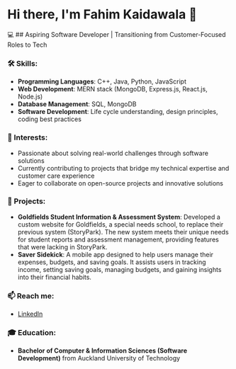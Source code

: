 # Hi there, I'm Fahim Kaidawala 👋

💻 ## Aspiring Software Developer | Transitioning from Customer-Focused Roles to Tech

### 🛠️ Skills:
- **Programming Languages**: C++, Java, Python, JavaScript
- **Web Development**: MERN stack (MongoDB, Express.js, React.js, Node.js)
- **Database Management**: SQL, MongoDB
- **Software Development**: Life cycle understanding, design principles, coding best practices

### 🌟 Interests:
- Passionate about solving real-world challenges through software solutions
- Currently contributing to projects that bridge my technical expertise and customer care experience
- Eager to collaborate on open-source projects and innovative solutions

### 💼 Projects:
- **Goldfields Student Information & Assessment System**: Developed a custom website for Goldfields, a special needs school, to replace their previous system (StoryPark). The new system meets their unique needs for student reports and assessment management, providing features that were lacking in StoryPark.
- **Saver Sidekick**: A mobile app designed to help users manage their expenses, budgets, and saving goals. It assists users in tracking income, setting saving goals, managing budgets, and gaining insights into their financial habits.

### 📫 Reach me:
- [LinkedIn](https://www.linkedin.com/in/fahim-kaidawala-76bb801a3)

### 🎓 Education:
- **Bachelor of Computer & Information Sciences (Software Development)** from Auckland University of Technology
